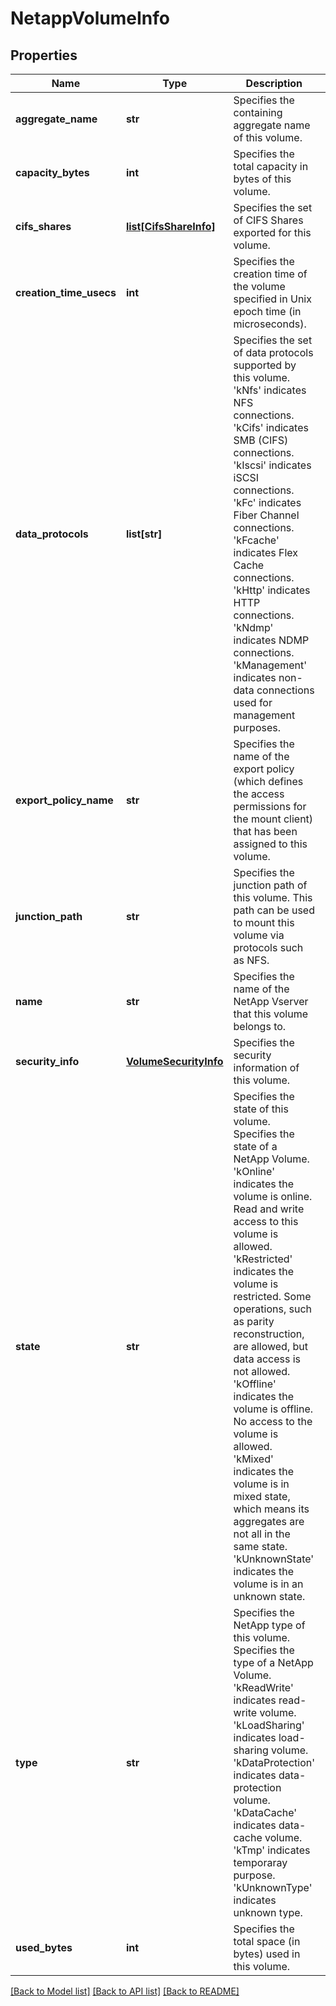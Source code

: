 # NetappVolumeInfo

## Properties
Name | Type | Description | Notes
------------ | ------------- | ------------- | -------------
**aggregate_name** | **str** | Specifies the containing aggregate name of this volume. | [optional] 
**capacity_bytes** | **int** | Specifies the total capacity in bytes of this volume. | [optional] 
**cifs_shares** | [**list[CifsShareInfo]**](CifsShareInfo.md) | Specifies the set of CIFS Shares exported for this volume. | [optional] 
**creation_time_usecs** | **int** | Specifies the creation time of the volume specified in Unix epoch time (in microseconds). | [optional] 
**data_protocols** | **list[str]** | Specifies the set of data protocols supported by this volume. &#39;kNfs&#39; indicates NFS connections. &#39;kCifs&#39; indicates SMB (CIFS) connections. &#39;kIscsi&#39; indicates iSCSI connections. &#39;kFc&#39; indicates Fiber Channel connections. &#39;kFcache&#39; indicates Flex Cache connections. &#39;kHttp&#39; indicates HTTP connections. &#39;kNdmp&#39; indicates NDMP connections. &#39;kManagement&#39; indicates non-data connections used for management purposes. | [optional] 
**export_policy_name** | **str** | Specifies the name of the export policy (which defines the access permissions for the mount client) that has been assigned to this volume. | [optional] 
**junction_path** | **str** | Specifies the junction path of this volume. This path can be used to mount this volume via protocols such as NFS. | [optional] 
**name** | **str** | Specifies the name of the NetApp Vserver that this volume belongs to. | [optional] 
**security_info** | [**VolumeSecurityInfo**](VolumeSecurityInfo.md) | Specifies the security information of this volume. | [optional] 
**state** | **str** | Specifies the state of this volume. Specifies the state of a NetApp Volume. &#39;kOnline&#39; indicates the volume is online. Read and write access to this volume is allowed. &#39;kRestricted&#39; indicates the volume is restricted. Some operations, such as parity reconstruction, are allowed, but data access is not allowed. &#39;kOffline&#39; indicates the volume is offline. No access to the volume is allowed. &#39;kMixed&#39; indicates the volume is in mixed state, which means its aggregates are not all in the same state. &#39;kUnknownState&#39; indicates the volume is in an unknown state. | [optional] 
**type** | **str** | Specifies the NetApp type of this volume. Specifies the type of a NetApp Volume. &#39;kReadWrite&#39; indicates read-write volume. &#39;kLoadSharing&#39; indicates load-sharing volume. &#39;kDataProtection&#39; indicates data-protection volume. &#39;kDataCache&#39; indicates data-cache volume. &#39;kTmp&#39; indicates temporaray purpose. &#39;kUnknownType&#39; indicates unknown type. | [optional] 
**used_bytes** | **int** | Specifies the total space (in bytes) used in this volume. | [optional] 

[[Back to Model list]](../README.md#documentation-for-models) [[Back to API list]](../README.md#documentation-for-api-endpoints) [[Back to README]](../README.md)


